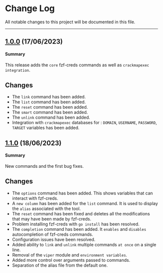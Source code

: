 # Change Log

All notable changes to this project will be documented in this file.

--- 

## [1.0.0](https://github.com/QU35T-code/fzf-creds/releases/tag/1.0.0) (17/06/2023)

#### Summary
This release adds the `core` fzf-creds commands as well as `crackmapexec integration`.

## Changes
- The `link` command has been added.
- The `list` command has been added.
- The `reset` command has been added.
- The `smart` command has been added.
- The `unlink` command has been added.
- Integration with `crackmapexec` databases for : `DOMAIN`, `USERNAME`, `PASSWORD`, `TARGET` variables has been added.

## [1.1.0](https://github.com/QU35T-code/fzf-creds/releases/tag/1.1.0) (18/06/2023)

#### Summary
New commands and the first bug fixes.

## Changes
- The `options` command has been added. This shows variables that can interact with fzf-creds.
- A `new column` has been added for the `list` command. It is used to display the `alias` associated with the tool.
- The `reset` command has been fixed and deletes all the modifications that may have been made by fzf-creds.
- Problem installing fzf-creds with `go install` has been resolved.
- The `completion` command has been added. It `enables` and `disables` autocompletion of fzf-creds commands.
- Configuration issues have been resolved.
- Added ability to `link` and `unlink` multiple commands `at once` on a single line.
- Removal of the `viper` module and `environment variables`.
- Added more control over arguments passed to commands.
- Separation of the alias file from the default one.